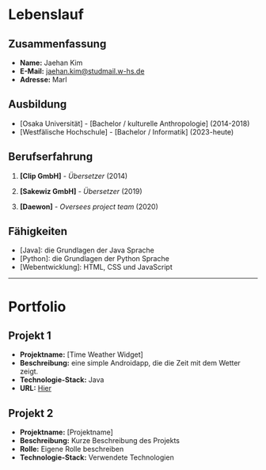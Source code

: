 
# Lebenslauf

## Zusammenfassung

- **Name:** Jaehan Kim
- **E-Mail:** jaehan.kim@studmail.w-hs.de
- **Adresse:** Marl

## Ausbildung

- [Osaka Universität] - [Bachelor / kulturelle Anthropologie] (2014-2018)
- [Westfälische Hochschule] - [Bachelor / Informatik] (2023-heute)

## Berufserfahrung

1. **[Clip GmbH]** - *Übersetzer* (2014)
   
2. **[Sakewiz GmbH]** - *Übersetzer* (2019)

3. **[Daewon]** - *Oversees project team* (2020)

## Fähigkeiten

- [Java]: die Grundlagen der Java Sprache
- [Python]: die Grundlagen der Python Sprache
- [Webentwicklung]: HTML, CSS und JavaScript

---

# Portfolio

## Projekt 1

- **Projektname:** [Time Weather Widget]
- **Beschreibung:** eine simple Androidapp, die die Zeit mit dem Wetter zeigt.
- **Technologie-Stack:** Java
- **URL:** [Hier](https://github.com/jayIsThere/TimeWeatherWidget)

## Projekt 2

- **Projektname:** [Projektname]
- **Beschreibung:** Kurze Beschreibung des Projekts
- **Rolle:** Eigene Rolle beschreiben
- **Technologie-Stack:** Verwendete Technologien

